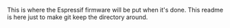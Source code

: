 This is where the Espressif firmware will be put when it's done.
This readme is here just to make git keep the directory around.

